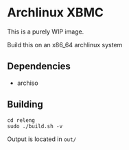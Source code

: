Archlinux XBMC
==============

This is a purely WIP image.

Build this on an x86\_64 archlinux system

Dependencies
------------
- archiso



Building
--------

    cd releng
    sudo ./build.sh -v

Output is located in `out/`
